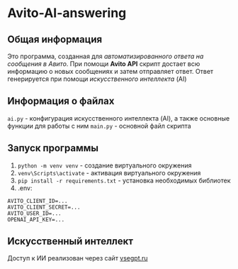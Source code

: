 # Avito-AI-answering
## Общая информация

Это программа, созданная для _автоматизированного ответа на сообщения в Авито_. При помощи **Avito API** скрипт достает всю информацию о новых сообщениях и затем отправляет ответ. Ответ генерируется при помощи _искусственного интеллекта_ (AI) 

## Информация о файлах

```ai.py``` - конфигурация искусственного интеллекта (AI), а также основные функции для работы с ним
```main.py``` - основной файл скрипта

## Запуск программы

1. `python -m venv venv` - создание виртуального окружения
2. `venv\Scripts\activate` - активация виртуального окружения
3. `pip install -r requirements.txt` - установка необходимых библиотек
4. .env:
```
AVITO_CLIENT_ID=...
AVITO_CLIENT_SECRET=...
AVITO_USER_ID=...
OPENAI_API_KEY=...
```

## Искусственный интеллект

Доступ к ИИ реализован через сайт [vsegpt.ru](vsepgt.ru) 